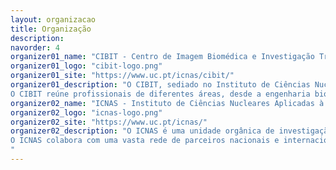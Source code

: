 ```yaml
---
layout: organizacao
title: Organização
description: 
navorder: 4
organizer01_name: "CIBIT - Centro de Imagem Biomédica e Investigação Translacional"
organizer01_logo: "cibit-logo.png"
organizer01_site: "https://www.uc.pt/icnas/cibit/"
organizer01_description: "O CIBIT, sediado no Instituto de Ciências Nucleares Aplicadas à Saúde da Universidade de Coimbra (ICNAS), é um instituto dedicado à investigação fundamental e aplicada nas áreas da imagem biomédica e neurociências clínicas, procurando a translação do conhecimento científico para a prática clínica.</br> </br> 
O CIBIT reúne profissionais de diferentes áreas, desde a engenharia biomédica, à psicologia, passando pela medicina, biologia e bioquímica. Desenvolve trabalhos em colaboração com clínicos, associações de doentes e também com a indústria. </br>"
organizer02_name: "ICNAS - Instituto de Ciências Nucleares Aplicadas à Saúde"
organizer02_logo: "icnas-logo.png"
organizer02_site: "https://www.uc.pt/icnas/"
organizer02_description: "O ICNAS é uma unidade orgânica de investigação da Universidade de Coimbra, inaugurada em 2009. As actividades desenvolvidas no ICNAS têm um carácter multidisciplinar. É um instituto com forte ligação à investigação básica e clínica, com grande ênfase nas neurociências e doenças crónicas. </br> </br> 
O ICNAS colabora com uma vasta rede de parceiros nacionais e internacionais nas áreas da imagem médica e investigação translacional, nomeadamente no desenvolvimento de novos marcadores moleculares, investigação de ponta com técnicas de imagem multimodais, imagem médica estrutural e funcional, investigação biomédica translacional.
"
---
```

























